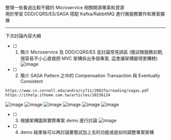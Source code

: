 整理一些看過比較不錯的 Microservice 相關開源專案和資源 <br>
用於學習 DDD/CQRS/ES/SAGA 搭配 Kafka/RabbitMQ 進行微服務實作和專案擴展 <br>

---

下次討論內容大綱

- [ ] 1. 簡介 Microservice 及 DDD/CQRS/ES 並討論常見誤區 (嘗試微服務初期, 很容易不小心直接把 MVC 架構拆出多個專案, 這會讓架構變得更糟糕)
![image](https://user-images.githubusercontent.com/90891243/230529010-d24a02a5-0464-4707-bbfd-d1f145705587.png)

- [ ] 2. 簡介 SAGA Pattern 之中的 Compensation Transaction 與 Eventually Consistent
```
https://www.cs.cornell.edu/andru/cs711/2002fa/reading/sagas.pdf
https://ithelp.ithome.com.tw/articles/10236124
```
![image](https://user-images.githubusercontent.com/90891243/230528323-a3178cc0-9b82-4dad-8ef2-f1ca597ad3b2.png)
![image](https://user-images.githubusercontent.com/90891243/230528652-5194c9e6-9e7f-49fb-89d6-01d9aefa717d.png)
![image](https://user-images.githubusercontent.com/90891243/230528822-cac20edf-b094-4601-bdda-eae74adbc97d.png)
![image](https://user-images.githubusercontent.com/90891243/230528833-55b57b88-594e-40b9-a643-15eca6c19da9.png)
![image](https://user-images.githubusercontent.com/90891243/230574809-ae51ea18-09de-42ad-aba8-5509c52e9ffc.png)
![image](https://user-images.githubusercontent.com/90891243/230574852-3ca2ecc8-e259-45eb-b133-3f2915bbfe0d.png)


- [ ] 3. 根據架構圖與實際專案 demo 進行討論
![image](https://user-images.githubusercontent.com/90891243/230529647-c3bc2e68-1304-4791-b6f5-501f92accd95.png)

- [ ] 4. demo 結束後可以再討論要嘗試加上去的功能或是如何調整專案架構
